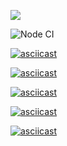 <a href="https://codeclimate.com/github/codeclimate/codeclimate/maintainability"><img src="https://api.codeclimate.com/v1/badges/a99a88d28ad37a79dbf6/maintainability" /></a>

![Node CI](https://github.com/CrKot/frontend-project-lvl1/workflows/Node%20CI/badge.svg)

[![asciicast](https://asciinema.org/a/xRmjM8l3DElmyUgs6vt7Q5NyL.svg)](https://asciinema.org/a/xRmjM8l3DElmyUgs6vt7Q5NyL)


[![asciicast](https://asciinema.org/a/T1hKxWCJEaU4NuIE0cYZV4PG1.svg)](https://asciinema.org/a/T1hKxWCJEaU4NuIE0cYZV4PG1)

[![asciicast](https://asciinema.org/a/d6544F6mtCTh0uEZDmOglmsGa.svg)](https://asciinema.org/a/d6544F6mtCTh0uEZDmOglmsGa)

[![asciicast](https://asciinema.org/a/c42ZYzfsMs8fJl9y8vPPuWvCX.svg)](https://asciinema.org/a/c42ZYzfsMs8fJl9y8vPPuWvCX)

[![asciicast](https://asciinema.org/a/OfE0bL7Q3SlvCBCySTR3ZS0P1.svg)](https://asciinema.org/a/OfE0bL7Q3SlvCBCySTR3ZS0P1)
